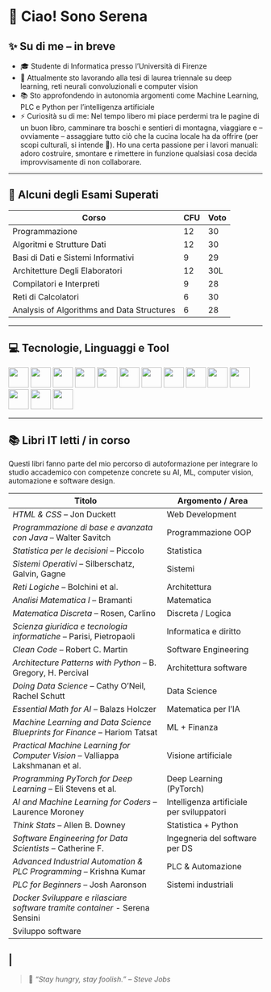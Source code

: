 # 👋 Ciao! Sono Serena

## ✨ Su di me – in breve

- 🎓 Studente di Informatica presso l’Università di Firenze  
- 🔭 Attualmente sto lavorando alla tesi di laurea triennale su deep learning, reti neurali convoluzionali e computer vision
- 📚 Sto approfondendo in autonomia argomenti come Machine Learning, PLC e Python per l’intelligenza artificiale
- ⚡ Curiosità su di me: Nel tempo libero mi piace perdermi tra le pagine di un buon libro, camminare tra boschi e sentieri di montagna, viaggiare e – ovviamente – assaggiare tutto ciò che la cucina locale ha da offrire (per scopi culturali, si intende 🍝). Ho una certa passione per i lavori manuali: adoro costruire, smontare e rimettere in funzione qualsiasi cosa decida improvvisamente di non collaborare.

---

## 📘 Alcuni degli Esami Superati

| Corso                                       | CFU | Voto |
|---------------------------------------------|-----|------|
| Programmazione                              | 12  | 30   |
| Algoritmi e Strutture Dati                  | 12  | 30   |
| Basi di Dati e Sistemi Informativi          | 9   | 29   |
| Architetture Degli Elaboratori              | 12  | 30L  |
| Compilatori e Interpreti                    | 9   | 28   |
| Reti di Calcolatori                         | 6   | 30   | 
| Analysis of Algorithms and Data Structures  | 6   | 28   |

---

## 💻 Tecnologie, Linguaggi e Tool

<p align="left">
  <!-- Linguaggi principali -->
  <img src="https://cdn.jsdelivr.net/gh/devicons/devicon/icons/java/java-original.svg" width="40" />
  <img src="https://cdn.jsdelivr.net/gh/devicons/devicon/icons/python/python-original.svg" width="40" />
  <img src="https://cdn.jsdelivr.net/gh/devicons/devicon/icons/matlab/matlab-original.svg" width="40" />
  <img src="https://cdn.jsdelivr.net/gh/devicons/devicon/icons/c/c-original.svg" width="40" />

  <!-- Web & DB -->
  <img src="https://cdn.jsdelivr.net/gh/devicons/devicon/icons/mysql/mysql-original.svg" width="40" />
  <img src="https://cdn.jsdelivr.net/gh/devicons/devicon/icons/html5/html5-original.svg" width="40" />
  <img src="https://cdn.jsdelivr.net/gh/devicons/devicon/icons/css3/css3-original.svg" width="40" />

  <!-- IDE & Tools -->
  <img src="https://cdn.jsdelivr.net/gh/devicons/devicon/icons/eclipse/eclipse-original.svg" width="40" />
  <img src="https://cdn.jsdelivr.net/gh/devicons/devicon/icons/git/git-original.svg" width="40" />
  <img src="https://cdn.jsdelivr.net/gh/devicons/devicon/icons/linux/linux-original.svg" width="40" />
  <img src="https://cdn.jsdelivr.net/gh/devicons/devicon/icons/vscode/vscode-original.svg" width="40" />

  <!-- ML/AI -->
  <img src="https://cdn.jsdelivr.net/gh/devicons/devicon/icons/pytorch/pytorch-original.svg" width="40" />
  <img src="https://cdn.jsdelivr.net/gh/devicons/devicon/icons/tensorflow/tensorflow-original.svg" width="40" />
  <img src="https://cdn.jsdelivr.net/gh/devicons/devicon/icons/opencv/opencv-original.svg" width="40" />
</p>

---

## 📚 Libri IT letti / in corso

Questi libri fanno parte del mio percorso di autoformazione per integrare lo studio accademico con competenze concrete su AI, ML, computer vision, automazione e software design.

| Titolo                                                                         | Argomento / Area                          |
| ------------------------------------------------------------------------------ | ----------------------------------------- |
| *HTML & CSS* – Jon Duckett                                                     | Web Development                           |
| *Programmazione di base e avanzata con Java* – Walter Savitch                  | Programmazione OOP                        |
| *Statistica per le decisioni* – Piccolo                                        | Statistica                                |
| *Sistemi Operativi* – Silberschatz, Galvin, Gagne                              | Sistemi                                   |
| *Reti Logiche* – Bolchini et al.                                               | Architettura                              |
| *Analisi Matematica I* – Bramanti                                              | Matematica                                |
| *Matematica Discreta* – Rosen, Carlino                                         | Discreta / Logica                         |
| *Scienza giuridica e tecnologia informatiche* – Parisi, Pietropaoli            | Informatica e diritto                     |
| *Clean Code* – Robert C. Martin                                                | Software Engineering                      |
| *Architecture Patterns with Python* – B. Gregory, H. Percival                  | Architettura software                     |
| *Doing Data Science* – Cathy O’Neil, Rachel Schutt                             | Data Science                              |
| *Essential Math for AI* – Balazs Holczer                                       | Matematica per l’IA                       |
| *Machine Learning and Data Science Blueprints for Finance* – Hariom Tatsat     | ML + Finanza                              |
| *Practical Machine Learning for Computer Vision* – Valliappa Lakshmanan et al. | Visione artificiale                       |
| *Programming PyTorch for Deep Learning* – Eli Stevens et al.                   | Deep Learning (PyTorch)                   |
| *AI and Machine Learning for Coders* – Laurence Moroney                        | Intelligenza artificiale per sviluppatori |
| *Think Stats* – Allen B. Downey                                                | Statistica + Python                       |
| *Software Engineering for Data Scientists* – Catherine F.                      | Ingegneria del software per DS            |
| *Advanced Industrial Automation & PLC Programming* – Krishna Kumar             | PLC & Automazione                         |
| *PLC for Beginners* – Josh Aaronson                                            | Sistemi industriali                       |
| *Docker Sviluppare e rilasciare software tramite container* - Serena Sensini 
| Sviluppo software 
|
---

> 🧠 *“Stay hungry, stay foolish.” – Steve Jobs*
